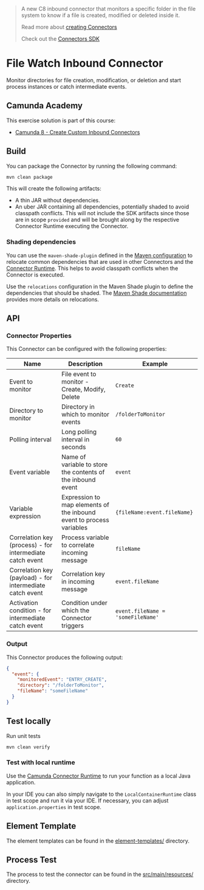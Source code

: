 > A new C8 inbound connector that monitors a specific folder in the file system to know if a file is created, modified or deleted inside it.
> 
> Read more about [creating Connectors](https://docs.camunda.io/docs/components/connectors/custom-built-connectors/connector-sdk/#creating-a-custom-connector)
> 
> Check out the [Connectors SDK](https://github.com/camunda/connector-sdk)

# File Watch Inbound Connector

Monitor directories for file creation, modification, or deletion and start process instances or catch intermediate events.

## Camunda Academy

This exercise solution is part of this course:

* [Camunda 8 - Create Custom Inbound Connectors](https://academy.camunda.com/camunda-8-create-custom-inbound-connectors)

## Build

You can package the Connector by running the following command:

```bash
mvn clean package
```

This will create the following artifacts:

- A thin JAR without dependencies.
- An uber JAR containing all dependencies, potentially shaded to avoid classpath conflicts. This will not include the SDK artifacts since those are in scope `provided` and will be brought along by the respective Connector Runtime executing the Connector.

### Shading dependencies

You can use the `maven-shade-plugin` defined in the [Maven configuration](./pom.xml) to relocate common dependencies
that are used in other Connectors and the [Connector Runtime](https://github.com/camunda-community-hub/spring-zeebe/tree/master/connector-runtime#building-connector-runtime-bundles).
This helps to avoid classpath conflicts when the Connector is executed. 

Use the `relocations` configuration in the Maven Shade plugin to define the dependencies that should be shaded.
The [Maven Shade documentation](https://maven.apache.org/plugins/maven-shade-plugin/examples/class-relocation.html) 
provides more details on relocations.

## API

### Connector Properties

This Connector can be configured with the following properties:

| Name                                                     | Description                                    | Example                           |
|----------------------------------------------------------|------------------------------------------------|-----------------------------------|
| Event to monitor                                         | File event to monitor - Create, Modify, Delete | `Create`                          |
| Directory to monitor                                     | Directory in which to monitor events           | `/folderToMonitor`                |
| Polling interval                                         | Long polling interval in seconds               | `60`                              |
|Event variable                                            |Name of variable to store the contents of the inbound event| ``event``|
|Variable expression                                            |Expression to map elements of the inbound event to process variables| ``{fileName:event.fileName}``|
| Correlation key (process) - for intermediate catch event | Process variable to correlate incoming message | `fileName`           |
| Correlation key (payload) - for intermediate catch event | Correlation key in incoming message            | `event.fileName`                  |
| Activation condition      - for intermediate catch event | Condition under which the Connector triggers   | `event.fileName = 'someFileName'` |

### Output

This Connector produces the following output:

```json
{
  "event": {
    "monitoredEvent": "ENTRY_CREATE",
    "directory": "/folderToMonitor",
    "fileName": "someFileName"
  }
}
```

## Test locally

Run unit tests

```bash
mvn clean verify
```

### Test with local runtime

Use the [Camunda Connector Runtime](https://github.com/camunda-community-hub/spring-zeebe/tree/master/connector-runtime#building-connector-runtime-bundles) to run your function as a local Java application.

In your IDE you can also simply navigate to the `LocalContainerRuntime` class in test scope and run it via your IDE.
If necessary, you can adjust `application.properties` in test scope.

## Element Template

The element templates can be found in the [element-templates/](element-templates/) directory.

## Process Test

The process to test the connector can be found in the [src/main/resources/](src/main/resources) directory.
